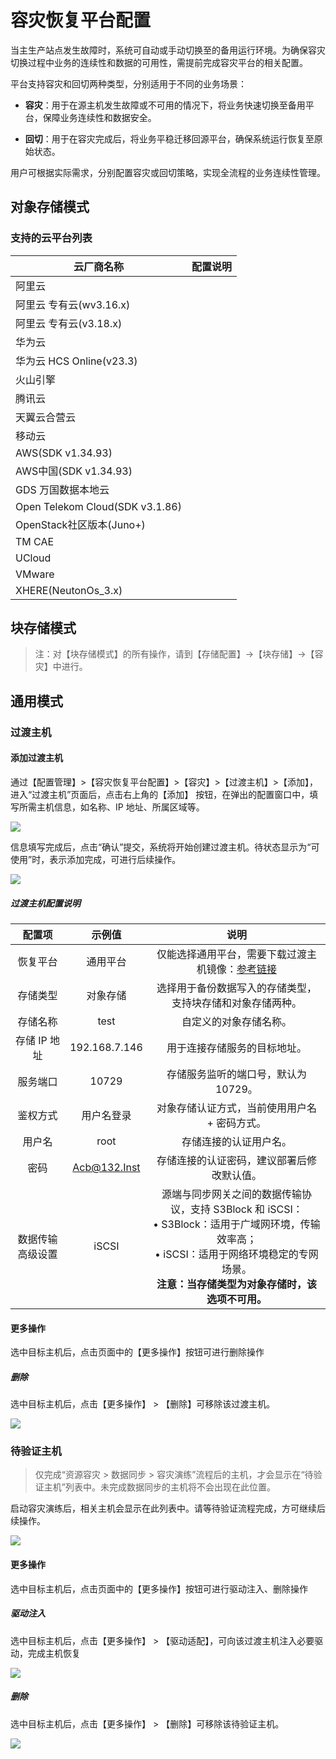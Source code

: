 # **容灾恢复平台配置**

当主生产站点发生故障时，系统可自动或手动切换至的备用运行环境。为确保容灾切换过程中业务的连续性和数据的可用性，需提前完成容灾平台的相关配置。

平台支持容灾和回切两种类型，分别适用于不同的业务场景：

* **容灾**：用于在源主机发生故障或不可用的情况下，将业务快速切换至备用平台，保障业务连续性和数据安全。

* **回切**：用于在容灾完成后，将业务平稳迁移回源平台，确保系统运行恢复至原始状态。

用户可根据实际需求，分别配置容灾或回切策略，实现全流程的业务连续性管理。

## **对象存储模式**

### **支持的云平台列表**

| 云厂商名称                           | 配置说明 |
| ------------------------------- | ---- |
| 阿里云                             |      |
| 阿里云 专有云(wv3.16.x)               |      |
| 阿里云 专有云(v3.18.x)                |      |
| 华为云                             |      |
| 华为云 HCS Online(v23.3)           |      |
| 火山引擎                            |      |
| 腾讯云                             |      |
| 天翼云合营云                          |      |
| 移动云                             |      |
| AWS(SDK v1.34.93)               |      |
| AWS中国(SDK v1.34.93)             |      |
| GDS 万国数据本地云                     |      |
| Open Telekom Cloud(SDK v3.1.86) |      |
| OpenStack社区版本(Juno+)            |      |
| TM CAE                          |      |
| UCloud                          |      |
| VMware                          |      |
| XHERE(NeutonOs\_3.x)            |      |

## **块存储模式**

> 注：对【块存储模式】的所有操作，请到【存储配置】->【块存储】->【容灾】中进行。

## **通用模式**

### **过渡主机**

#### **添加过渡主机**

通过【配置管理】>【容灾恢复平台配置】>【容灾】>【过渡主机】>【添加】，进入“过渡主机”页面后，点击右上角的【添加】 按钮，在弹出的配置窗口中，填写所需主机信息，如名称、IP 地址、所属区域等。

![](./images/drsiteconfiguration-genericmode-1.png)

信息填写完成后，点击“确认”提交，系统将开始创建过渡主机。待状态显示为“可使用”时，表示添加完成，可进行后续操作。

![](./images/drsiteconfiguration-genericmode-2.png)

##### **过渡主机配置说明**

| **配置项**               | **示例值**         | **说明**                                                                                                                                                                                                 |
|:--------------------:|:------------------:|:--------------------------------------------------------------------------------------------------------------------------------------------------------------------------------------------------------:|
| 恢复平台             | 通用平台           | 仅能选择通用平台，需要下载过渡主机镜像：[参考链接](https://docs.oneprocloud.com/zh/userguide/poc/agent-pre-settings.html)                                                                            |
| 存储类型             | 对象存储           | 选择用于备份数据写入的存储类型，支持块存储和对象存储两种。                                                                                                                                              |
| 存储名称             | test               | 自定义的对象存储名称。                                                                                                                                                                                  |
| 存储 IP 地址         | 192.168.7.146      | 用于连接存储服务的目标地址。                                                                                                                                                                            |
| 服务端口             | 10729              | 存储服务监听的端口号，默认为 10729。                                                                                                                                                                    |
| 鉴权方式             | 用户名登录         | 对象存储认证方式，当前使用用户名 + 密码方式。                                                                                                                                                          |
| 用户名               | root               | 存储连接的认证用户名。                                                                                                                                                                                  |
| 密码                 | Acb@132.Inst       | 存储连接的认证密码，建议部署后修改默认值。                                                                                                                                                             |
| 数据传输高级设置     | iSCSI              | 源端与同步网关之间的数据传输协议，支持 S3Block 和 iSCSI：<br>• S3Block：适用于广域网环境，传输效率高；<br>• iSCSI：适用于网络环境稳定的专网场景。<br>**注意：当存储类型为对象存储时，该选项不可用。** |



#### **更多操作**

选中目标主机后，点击页面中的【更多操作】按钮可进行删除操作

##### **删除**

选中目标主机后，点击【更多操作】 > 【删除】可移除该过渡主机。

![](./images/drsiteconfiguration-genericmode-3.png)

### **待验证主机**

> 仅完成“资源容灾 > 数据同步 > 容灾演练”流程后的主机，才会显示在“待验证主机”列表中。未完成数据同步的主机将不会出现在此位置。

启动容灾演练后，相关主机会显示在此列表中。请等待验证流程完成，方可继续后续操作。

![](./images/drsiteconfiguration-genericmode-4.png)

#### **更多操作**

选中目标主机后，点击页面中的【更多操作】按钮可进行驱动注入、删除操作

##### **驱动注入**

选中目标主机后，点击【更多操作】 > 【驱动适配】，可向该过渡主机注入必要驱动，完成主机恢复

![](./images/drsiteconfiguration-genericmode-5.png)

##### **删除**

选中目标主机后，点击【更多操作】 > 【删除】可移除该待验证主机。

![](./images/drsiteconfiguration-genericmode-6.png)